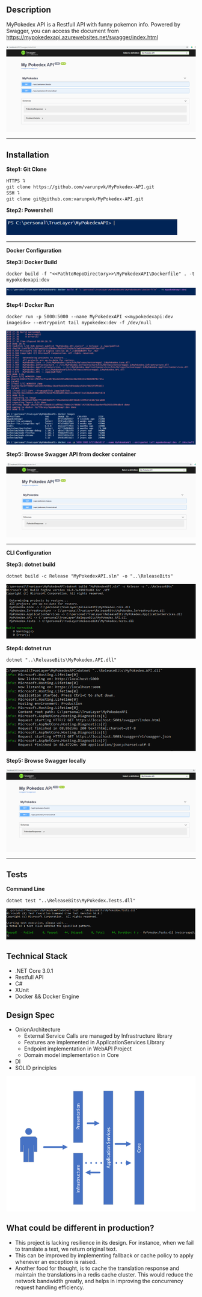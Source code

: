 ﻿## Description

MyPokedex API is a Restfull API with funny pokemon info. 
Powered by Swagger, you can access the document from https://mypokedexapi.azurewebsites.net/swagger/index.html


![Swagger](Swagger.PNG)

****
## Installation

**Step1: Git Clone** 

```` 
HTTPS ⮧
git clone https://github.com/varunpvk/MyPokedex-API.git 
SSH ⮧
git clone git@github.com:varunpvk/MyPokedex-API.git
````

**Step2: Powershell** 

![Powershell](Powershell.PNG)

****

____Docker Configuration____

**Step3: Docker Build**

````
docker build -f "<<PathtoRepoDirectory>>\MyPokedexAPI\Dockerfile" . -t mypokedexapi:dev
````

![Docker1](Docker1.PNG)

**Step4: Docker Run**
 
````
docker run -p 5000:5000 --name MyPokedexAPI <<mypokedexapi:dev imageid>> --entrypoint tail mypokedex:dev -f /dev/null
````

![Docker2](Docker2.PNG)

**Step5: Browse Swagger API from docker container**
 
![Browser](Browser.PNG)
****

____CLI Configuration____

**Step3: dotnet build**

````
dotnet build -c Release "MyPokedexAPI.sln" -o "..\ReleaseBits"
````

![Command Line](CommandLine.PNG)

**Step4: dotnet run**

````
dotnet "..\ReleaseBits\MyPokedex.API.dll"
````

![Command Line2](CommandLine2.PNG)

**Step5: Browse Swagger locally**

![Browser C L I](Browser_CLI.png)

****

## Tests

**Command Line** 

````
dotnet test "..\ReleaseBits\MyPokedex.Tests.dll"
````

![Tests C L I](Tests_CLI.png)

## Technical Stack

* .NET Core 3.0.1
* Restfull API
* C#
* XUnit
* Docker && Docker Engine

## Design Spec

* OnionArchitecture
  * External Service Calls are managed by Infrastructure library
  * Features are implemented in ApplicationServices Library
  * Endpoint implementation in WebAPI Project
  * Domain model implementation in Core
* DI
* SOLID principles

![Onion](Onion.png)

## What could be different in production?

* This project is lacking resilience in its design. For instance, when we fail to translate a text, we return original text.
* This can be improved by implementing fallback or cache policy to apply whenever an exception is raised.
* Another food for thought, is to cache the translation response and maintain the translations in a redis cache cluster. This would reduce the network bandwidth greatly, and helps in improving the concurrency request handling efficiency. 
